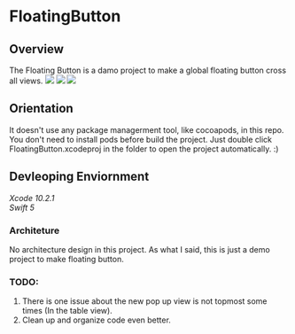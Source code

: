 # FloatingButton


## Overview  
The Floating Button is a damo project to make a global floating button cross all views. 
![](https://photos.google.com/photo/AF1QipOt8ufnFi73cQ43KcXEt-RoVpLTOr8kI8RECNSk)
![](https://photos.google.com/photo/AF1QipMm6KE7qxJp-2v6x6zXJuhMDjT3TK1NFjnzpTnd)
![](https://photos.google.com/photo/AF1QipMVIGxj0tk9jIAfXoPoCFQXnZ56C_OEZlcaHoMK)


## Orientation
It doesn't use any package managerment tool, like cocoapods, in this repo. You don't need to install pods before build the project. Just double click FloatingButton.xcodeproj in the folder to open the project automatically. :)  

## Devleoping Enviornment 
*Xcode 10.2.1*  
*Swift 5*  

### Architeture

No architecture design in this project. As what I said, this is just a demo project to make floating button.

### TODO:
1. There is one issue about the new pop up view is not topmost some times (In the table view).
2. Clean up and organize code even better.  
